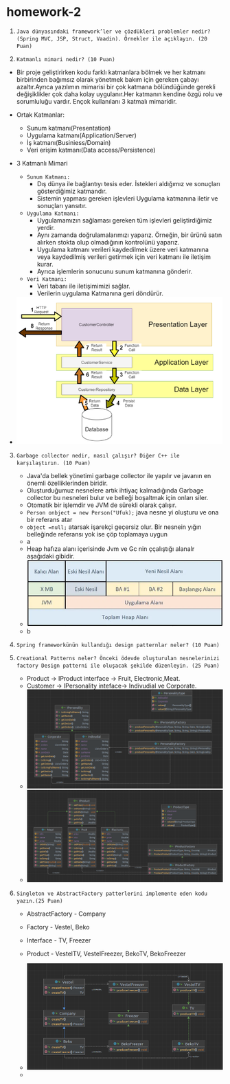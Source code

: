 # homework-2

1. `Java dünyasındaki framework’ler ve çözdükleri problemler nedir?(Spring MVC, JSP,
   Struct, Vaadin). Örnekler ile açıklayın. (20 Puan)`


2. `Katmanlı mimari nedir? (10 Puan)`
  - Bir proje geliştirirken kodu farklı katmanlara bölmek ve her katmanı birbirinden bağımsız olarak
  yönetmek bakım için gereken çabayı azaltır.Ayrıca yazılımın mimarisi bir çok katmana bölündüğünde 
  gerekli değişiklikler çok daha kolay uygulanır.Her katmanın kendine özgü rolu ve sorumluluğu vardır.
  Ençok kullanılanı 3 katmalı mimaridir.
  - Ortak Katmanlar:
    - Sunum katmanı(Presentation)
    - Uygulama katmanı(Application/Server)
    - İş katmanı(Businiess/Domain)
    - Veri erişim katmanı(Data access/Persistence)

  - 3 Katmanlı Mimari
    - `Sunum Katmanı:`
      - Dış dünya ile bağlantıyı tesis eder. İstekleri aldığımız ve sonuçları gösterdiğimiz katmandır.
      - Sistemin yapması gereken işlevleri Uygulama katmanına iletir ve sonuçları yansıtır. 
    - `Uygulama Katmanı:`
      - Uygulamamızın sağlaması gereken tüm işlevleri geliştirdiğimiz yerdir.
      - Aynı zamanda doğrulamalarımızı yaparız. Örneğin, bir ürünü satın alırken stokta olup olmadığının kontrolünü yaparız.
      - Uygulama katmanı verileri kaydedilmek üzere veri katmanına veya kaydedilmiş verileri getirmek için veri katmanı ile iletişim kurar.
      - Ayrıca işlemlerin sonucunu sunum katmanına gönderir.
    - `Veri Katmanı:`
      - Veri tabanı ile iletişimimizi sağlar.
      - Verilerin uygulama Katmanına geri döndürür.
  - <img src="img/n-tier.png"  alt="N-tier">


3. `Garbage collector nedir, nasıl çalışır? Diğer C++ ile karşılaştırın. (10 Puan)`

   - Java'da bellek yönetimi garbage collector ile yapılır ve javanın en önemli özelliklerinden biridir.
   - Oluşturduğumuz nesnelere artık ihtiyaç kalmadığında Garbage collector bu nesneleri bulur ve belleği boşaltmak için
     onları siler.
   - Otomatik bir işlemdir ve JVM de sürekli olarak çalışır.
   - `Person onbject = new Person("Ufuk);` java nesne yi oluşturu ve ona bir referans atar
   - `object =null;` atarsak işarekçi geçersiz olur. Bir nesnein yığın belleğinde referansı yok ise çöp toplamaya uygun
   - a
   - Heap hafıza alanı içerisinde Jvm ve Gc nin ççalıştığı alanalr aşağıdaki gibidir.
   - <img src="img/GC.png"  alt="GC">
   - b

4. `Spring frameworkünün kullandığı design patternlar neler? (10 Puan)`


5. `Creational Patterns neler? Önceki ödevde oluşturulan nesnelerinizi factory Design
   patterni ile oluşacak şekilde düzenleyin. (25 Puan)`

    - Product -> IProduct interface -> Fruit, Electronic,Meat.
    - Customer -> IPersonality inteface-> Indivudial ve Corporate.
    - <img src="src/main/java/model/personality_factory/PersonalityFactory.png"   alt="personality">
    - <img src="src/main/java/model/product_factory/ProductFactory.png"  alt="product">
    

6. `Singleton ve AbstractFactory patterlerini implemente eden kodu yazın.(25 Puan)`
    - AbstractFactory - Company
    - Factory - Vestel, Beko
    - Interface - TV, Freezer
    - Product - VestelTV, VestelFreezer, BekoTV, BekoFreezer
    - <img src="src/main/java/abstract_factory/AbstractFactory.png"  alt="AbstractFactory">
    
    - 


